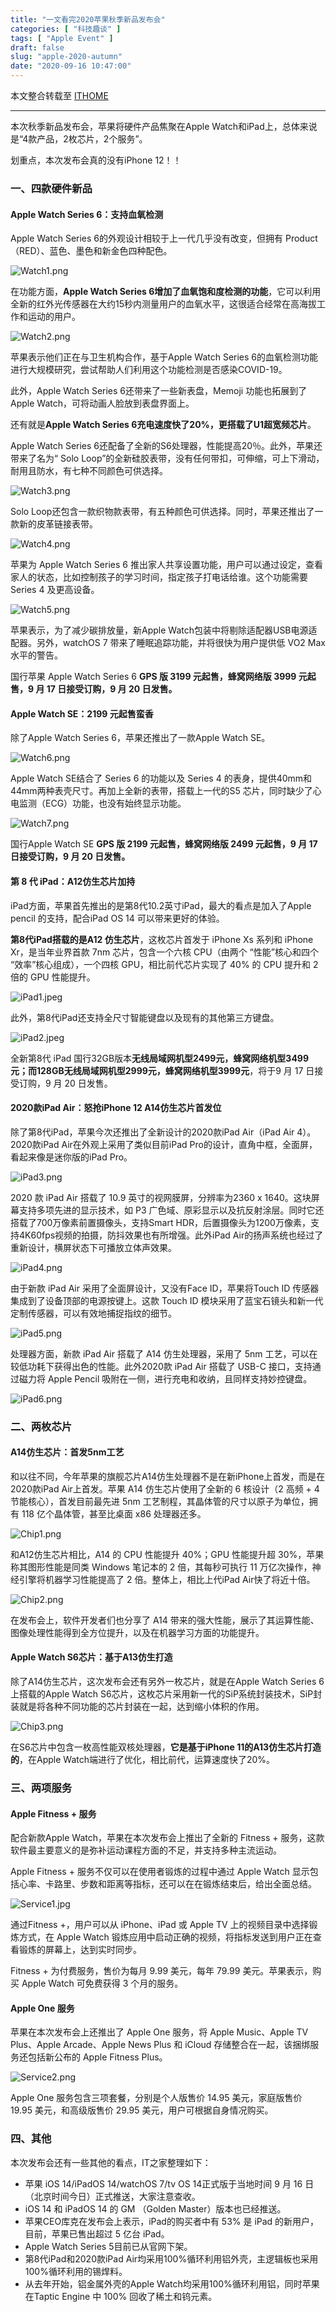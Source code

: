 ```yaml
---
title: "一文看完2020苹果秋季新品发布会"
categories: [ "科技趣谈" ]
tags: [ "Apple Event" ]
draft: false
slug: "apple-2020-autumn"
date: "2020-09-16 10:47:00"
---
```


本文整合转载至 [ITHOME][1] 

----------

本次秋季新品发布会，苹果将硬件产品焦聚在Apple Watch和iPad上，总体来说是“4款产品，2枚芯片，2个服务”。

划重点，本次发布会真的没有iPhone 12！！

### 一、四款硬件新品
#### Apple Watch Series 6：支持血氧检测
Apple Watch Series 6的外观设计相较于上一代几乎没有改变，但拥有 Product（RED）、蓝色、墨色和新金色四种配色。

![Watch1.png][2]

在功能方面，**Apple Watch Series 6增加了血氧饱和度检测的功能**，它可以利用全新的红外光传感器在大约15秒内测量用户的血氧水平，这很适合经常在高海拔工作和运动的用户。

![Watch2.png][3]

苹果表示他们正在与卫生机构合作，基于Apple Watch Series 6的血氧检测功能进行大规模研究，尝试帮助人们利用这个功能检测是否感染COVID-19。

此外，Apple Watch Series 6还带来了一些新表盘，Memoji 功能也拓展到了 Apple Watch，可将动画人脸放到表盘界面上。

还有就是**Apple Watch Series 6充电速度快了20%，更搭载了U1超宽频芯片**。

Apple Watch Series 6还配备了全新的S6处理器，性能提高20％。此外，苹果还带来了名为“ Solo Loop”的全新硅胶表带，没有任何带扣，可伸缩，可上下滑动，耐用且防水，有七种不同颜色可供选择。

![Watch3.png][4]

Solo Loop还包含一款织物款表带，有五种颜色可供选择。同时，苹果还推出了一款新的皮革链接表带。

![Watch4.png][5]

苹果为 Apple Watch Series 6 推出家人共享设置功能，用户可以通过设定，查看家人的状态，比如控制孩子的学习时间，指定孩子打电话给谁。这个功能需要 Series 4 及更高设备。

![Watch5.png][6]


苹果表示，为了减少碳排放量，新Apple Watch包装中将剔除适配器USB电源适配器。另外，watchOS 7 带来了睡眠追踪功能，并将很快为用户提供低 VO2 Max 水平的警告。

国行苹果 Apple Watch Series 6 **GPS 版 3199 元起售，蜂窝网络版 3999 元起售，9 月 17 日接受订购，9 月 20 日发售。**

#### Apple Watch SE：2199 元起售蛮香
除了Apple Watch Series 6，苹果还推出了一款Apple Watch SE。

![Watch6.png][7]

Apple Watch SE结合了 Series 6 的功能以及 Series 4 的表身，提供40mm和44mm两种表壳尺寸。再加上全新的表带，搭载上一代的S5 芯片，同时缺少了心电监测（ECG）功能，也没有始终显示功能。

![Watch7.png][8]

国行Apple Watch SE **GPS 版 2199 元起售，蜂窝网络版 2499 元起售，9 月 17 日接受订购，9 月 20 日发售。**

#### 第 8 代 iPad：A12仿生芯片加持

iPad方面，苹果首先推出的是第8代10.2英寸iPad，最大的看点是加入了Apple pencil 的支持，配合iPad OS 14 可以带来更好的体验。

**第8代iPad搭载的是A12 仿生芯片**，这枚芯片首发于 iPhone Xs 系列和 iPhone Xr，是当年业界首款 7nm 芯片，包含一个六核 CPU（由两个 “性能”核心和四个 “效率”核心组成），一个四核 GPU，相比前代芯片实现了 40% 的 CPU 提升和 2 倍的 GPU 性能提升。

![iPad1.jpeg][9]

此外，第8代iPad还支持全尺寸智能键盘以及现有的其他第三方键盘。

![iPad2.jpeg][10]

全新第8代 iPad 国行32GB版本**无线局域网机型2499元，蜂窝网络机型3499元；而128GB无线局域网机型2999元，蜂窝网络机型3999元**，将于9 月 17 日接受订购，9 月 20 日发售。

#### 2020款iPad Air：怒抢iPhone 12 A14仿生芯片首发位
除了第8代iPad，苹果今次还推出了全新设计的2020款iPad Air（iPad Air 4）。2020款iPad Air在外观上采用了类似目前iPad Pro的设计，直角中框，全面屏，看起来像是迷你版的iPad Pro。

![iPad3.png][11]

2020 款 iPad Air 搭载了 10.9 英寸的视网膜屏，分辨率为2360 x 1640。这块屏幕支持多项先进的显示技术，如 P3 广色域、原彩显示以及抗反射涂层。同时它还搭载了700万像素前置摄像头，支持Smart HDR，后置摄像头为1200万像素，支持4K60fps视频的拍摄，防抖效果也有所增强。此外iPad Air的扬声系统也经过了重新设计，横屏状态下可播放立体声效果。

![iPad4.png][12]

由于新款 iPad Air 采用了全面屏设计，又没有Face ID，苹果将Touch ID 传感器集成到了设备顶部的电源按键上。这款 Touch ID 模块采用了蓝宝石镜头和新一代定制传感器，可以有效地捕捉指纹的细节。

![iPad5.png][13]

处理器方面，新款 iPad Air 搭载了 A14 仿生处理器，采用了 5nm 工艺，可以在较低功耗下获得出色的性能。此外2020款 iPad Air 搭载了 USB-C 接口，支持通过磁力将 Apple Pencil 吸附在一侧，进行充电和收纳，且同样支持妙控键盘。

![iPad6.png][14]

### 二、两枚芯片

#### A14仿生芯片：首发5nm工艺

和以往不同，今年苹果的旗舰芯片A14仿生处理器不是在新iPhone上首发，而是在2020款iPad Air上首发。苹果 A14 仿生芯片使用了全新的 6 核设计（2 高频 + 4 节能核心），首发目前最先进 5nm 工艺制程，其晶体管的尺寸以原子为单位，拥有 118 亿个晶体管，甚至比桌面 x86 处理器还多。

![Chip1.png][15]

和A12仿生芯片相比，A14 的 CPU 性能提升 40%；GPU 性能提升超 30%，苹果称其图形性能是同类 Windows 笔记本的 2 倍，其每秒可执行 11 万亿次操作，神经引擎将机器学习性能提高了 2 倍。整体上，相比上代iPad Air快了将近十倍。

![Chip2.png][16]

在发布会上，软件开发者们也分享了 A14 带来的强大性能，展示了其运算性能、图像处理性能得到全方位提升，以及在机器学习方面的功能提升。

#### Apple Watch S6芯片：基于A13仿生打造
除了A14仿生芯片，这次发布会还有另外一枚芯片，就是在Apple Watch Series 6上搭载的Apple Watch S6芯片，这枚芯片采用新一代的SiP系统封装技术，SiP封装就是将各种不同功能的芯片封装在一起，达到缩小体积的作用。

![Chip3.png][17]

在S6芯片中包含一枚高性能双核处理器，**它是基于iPhone 11的A13仿生芯片打造的**，在Apple Watch端进行了优化，相比前代，运算速度快了20%。

### 三、两项服务
#### Apple Fitness + 服务
配合新款Apple Watch，苹果在本次发布会上推出了全新的 Fitness + 服务，这款软件最主要意义的是弥补运动课程方面的不足，并支持多种主流运动。

Apple Fitness + 服务不仅可以在使用者锻炼的过程中通过 Apple Watch 显示包括心率、卡路里、步数和距离等指标，还可以在在锻炼结束后，给出全面总结。

![Service1.jpg][18]

通过Fitness +，用户可以从 iPhone、iPad 或 Apple TV 上的视频目录中选择锻炼方式，在 Apple Watch 锻炼应用中启动正确的视频，将指标发送到用户正在查看锻炼的屏幕上，达到实时同步。

Fitness + 为付费服务，售价为每月 9.99 美元，每年 79.99 美元。苹果表示，购买 Apple Watch 可免费获得 3 个月的服务。

#### Apple One 服务
苹果在本次发布会上还推出了 Apple One 服务，将 Apple Music、Apple TV Plus、Apple Arcade、Apple News Plus 和 iCloud 存储整合在一起，该捆绑服务还包括新公布的 Apple Fitness Plus。

![Service2.png][19]

Apple One 服务包含三项套餐，分别是个人版售价 14.95 美元，家庭版售价 19.95 美元，和高级版售价 29.95 美元，用户可根据自身情况购买。

### 四、其他
本次发布会还有一些其他的看点，IT之家整理如下：

 - 苹果 iOS 14/iPadOS 14/watchOS 7/tv OS 14正式版于当地时间 9 月 16 日（北京时间今日）正式推送，大家注意查收。
 - iOS 14 和 iPadOS 14 的 GM （Golden Master）版本也已经推送。
 - 苹果CEO库克在发布会上表示，iPad的购买者中有 53% 是 iPad 的新用户，目前，苹果已售出超过 5 亿台 iPad。
 - Apple Watch Series 5目前已从官网下架。
 - 第8代iPad和2020款iPad Air均采用100%循环利用铝外壳，主逻辑板也采用100%循环利用的锡焊料。
 - 从去年开始，铝金属外壳的Apple Watch均采用100%循环利用铝，同时苹果在Taptic Engine 中 100% 回收了稀土和钨元素。

  [1]: https://www.ithome.com/0/508/989.htm
  [2]: https://cdn.rhyland.cn/usr/uploads/2020/09/1919259477.png
  [3]: https://cdn.rhyland.cn/usr/uploads/2020/09/888846759.png
  [4]: https://cdn.rhyland.cn/usr/uploads/2020/09/3228330654.png
  [5]: https://cdn.rhyland.cn/usr/uploads/2020/09/2915725804.png
  [6]: https://cdn.rhyland.cn/usr/uploads/2020/09/3610135854.png
  [7]: https://cdn.rhyland.cn/usr/uploads/2020/09/3669373774.png
  [8]: https://cdn.rhyland.cn/usr/uploads/2020/09/3206779559.png
  [9]: https://cdn.rhyland.cn/usr/uploads/2020/09/102658718.jpeg
  [10]: https://cdn.rhyland.cn/usr/uploads/2020/09/3543212861.jpeg
  [11]: https://cdn.rhyland.cn/usr/uploads/2020/09/1701394577.png
  [12]: https://cdn.rhyland.cn/usr/uploads/2020/09/830367018.png
  [13]: https://cdn.rhyland.cn/usr/uploads/2020/09/1890427557.png
  [14]: https://cdn.rhyland.cn/usr/uploads/2020/09/165089096.png
  [15]: https://cdn.rhyland.cn/usr/uploads/2020/09/958838781.png
  [16]: https://cdn.rhyland.cn/usr/uploads/2020/09/1928107183.png
  [17]: https://cdn.rhyland.cn/usr/uploads/2020/09/438523520.png
  [18]: https://cdn.rhyland.cn/usr/uploads/2020/09/459787715.jpg
  [19]: https://cdn.rhyland.cn/usr/uploads/2020/09/1198378110.png
